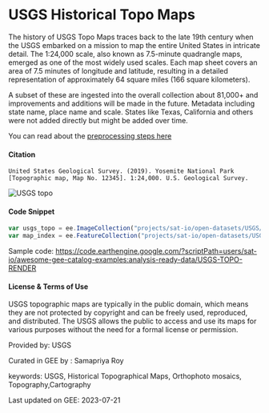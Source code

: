 # USGS Historical Topo Maps

The history of USGS Topo Maps traces back to the late 19th century when the USGS embarked on a mission to map the entire United States in intricate detail. The 1:24,000 scale, also known as 7.5-minute quadrangle maps, emerged as one of the most widely used scales. Each map sheet covers an area of 7.5 minutes of longitude and latitude, resulting in a detailed representation of approximately 64 square miles (166 square kilometers).

A subset of these are ingested into the overall collection about 81,000+ and improvements and additions will be made in the future. Metadata including state name, place name and scale. States like Texas, California and others were not added directly but might be added over time.

You can read about the [preprocessing steps here](https://samapriyaroy.medium.com/from-paper-to-pixels-rediscovering-historical-usgs-topo-maps-in-the-google-earth-engine-community-f514c97c46a)

#### Citation

```
United States Geological Survey. (2019). Yosemite National Park [Topographic map, Map No. 12345]. 1:24,000. U.S. Geological Survey.
```

![USGS topo](https://i.imgur.com/27YEevwh.gif)


#### Code Snippet

```js
var usgs_topo = ee.ImageCollection("projects/sat-io/open-datasets/USGS/historical_topo");
var map_index = ee.FeatureCollection("projects/sat-io/open-datasets/USGS/TOPO_24K_MAPINDEX");
```

Sample code: https://code.earthengine.google.com/?scriptPath=users/sat-io/awesome-gee-catalog-examples:analysis-ready-data/USGS-TOPO-RENDER

#### License & Terms of Use

USGS topographic maps are typically in the public domain, which means they are not protected by copyright and can be freely used, reproduced, and distributed. The USGS allows the public to access and use its maps for various purposes without the need for a formal license or permission.

Provided by: USGS

Curated in GEE by : Samapriya Roy

keywords: USGS, Historical Topographical Maps, Orthophoto mosaics, Topography,Cartography

Last updated on GEE: 2023-07-21
